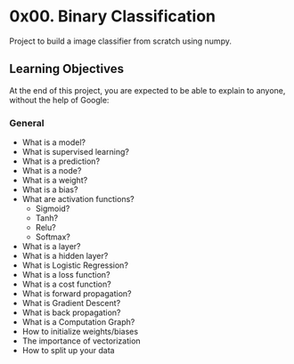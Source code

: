 # 0x00. Binary Classification

Project to build a image classifier from scratch using numpy.

## Learning Objectives
At the end of this project, you are expected to be able to explain to anyone, without the help of Google:

### General
*	What is a model?
*	What is supervised learning?
*	What is a prediction?
*	What is a node?
*	What is a weight?
*	What is a bias?
* What are activation functions?
  *	Sigmoid?
  * Tanh?
  * Relu?
  * Softmax?
*	What is a layer?
*	What is a hidden layer?
*	What is Logistic Regression?
*	What is a loss function?
*	What is a cost function?
*	What is forward propagation?
*	What is Gradient Descent?
*	What is back propagation?
*	What is a Computation Graph?
*	How to initialize weights/biases
*	The importance of vectorization
*	How to split up your data
